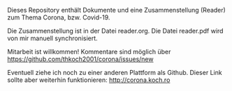 Dieses Repository enthält Dokumente und eine Zusammenstellung (Reader) zum
Thema Corona, bzw. Covid-19.

Die Zusammenstellung ist in der Datei reader.org. Die Datei reader.pdf wird
von mir manuell synchronisiert.

Mitarbeit ist willkommen! Kommentare sind möglich über
https://github.com/thkoch2001/corona/issues/new

Eventuell ziehe ich noch zu einer anderen Plattform als Github. Dieser Link
sollte aber weiterhin funktionieren: http://corona.koch.ro
